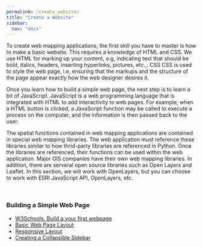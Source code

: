 ```yaml
---
permalink: /create_website/
title: "Create a Website"
sidebar:
  nav: "docs"
---
```



To create web mapping applications, the first skill you have to master is how to make a basic website. This requires a knowledge of HTML
and CSS.  We use HTML for marking up your content, e.g, indicating text that should be bold, italics, headers, inserting hyperlinks, pictures, etc.,.  CSS
CSS is used to style the web page, i.e, ensuring that the markups and the structure of the page appear exactly how the web designer desires it.

Once you learn how to build a simple web page, the next step is to learn a bit of JavaScript.  JavaScript is a web programming language that is integrated with HTML to add interactivity to 
web pages. For example, when a HTML button is clicked, a JavaScript function may be called to execute a process on the computer, and the 
information is then passed back to the user.

The spatial functions contained in web mapping applications are contained in special web mapping libraries. The web application must reference these 
libraries similar to how thrid-party libraries are referenced in Python. Once the libraries are referenced, their functions can be used within the web application.  Major GIS companies 
have their own web mapping libraries. In addition, there are serveral open source libraries such as Open Layers and Leaflet. In this section, we will work with OpenLayers, but you can choose to work with 
ESRI JavaScript API, OpenLayers, etc.

<br>

### Building a Simple Web Page
* [W3Schools. Build a your first webpage](https://www.w3schools.com/html/html_intro.asp) 
* [Basic Web Page Layout](https://www.w3schools.com/html/html_layout.asp)
* [Responsive Layout](https://www.w3schools.com/html/html_responsive.asp)
* [Creating a Collapsible Sidebar](https://blog.formpl.us/creating-a-simple-collapsible-sidebar-with-javascript-no-framework-required-af9f8265d156)
